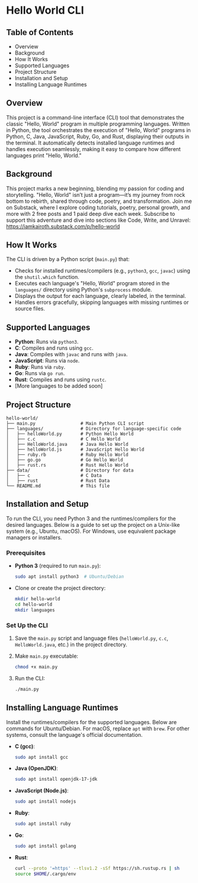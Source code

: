 # Hello World CLI

## Table of Contents

- Overview
- Background
- How It Works
- Supported Languages
- Project Structure
- Installation and Setup
- Installing Language Runtimes

## Overview

This project is a command-line interface (CLI) tool that demonstrates the classic "Hello, World" program in multiple programming languages. Written in Python, the tool orchestrates the execution of "Hello, World" programs in Python, C, Java, JavaScript, Ruby, Go, and Rust, displaying their outputs in the terminal. It automatically detects installed language runtimes and handles execution seamlessly, making it easy to compare how different languages print "Hello, World."

## Background

This project marks a new beginning, blending my passion for coding and storytelling. "Hello, World" isn’t just a program—it’s my journey from rock bottom to rebirth, shared through code, poetry, and transformation. Join me on Substack, where I explore coding tutorials, poetry, personal growth, and more with 2 free posts and 1 paid deep dive each week. Subscribe to support this adventure and dive into sections like Code, Write, and Unravel: https://iamkairoth.substack.com/p/hello-world

## How It Works

The CLI is driven by a Python script (`main.py`) that:

- Checks for installed runtimes/compilers (e.g., `python3`, `gcc`, `javac`) using the `shutil.which` function.
- Executes each language's "Hello, World" program stored in the `languages/` directory using Python's `subprocess` module.
- Displays the output for each language, clearly labeled, in the terminal.
- Handles errors gracefully, skipping languages with missing runtimes or source files.

## Supported Languages

- **Python**: Runs via `python3`.
- **C**: Compiles and runs using `gcc`.
- **Java**: Compiles with `javac` and runs with `java`.
- **JavaScript**: Runs via `node`.
- **Ruby**: Runs via `ruby`.
- **Go**: Runs via `go run`.
- **Rust**: Compiles and runs using `rustc`.
- \[More languages to be added soon\]

## Project Structure

```
hello-world/
├── main.py                 # Main Python CLI script
├── languages/              # Directory for language-specific code
│   ├── helloWorld.py       # Python Hello World
│   ├── c.c                 # C Hello World
│   ├── HelloWorld.java     # Java Hello World
│   ├── helloWorld.js       # JavaScript Hello World
│   ├── ruby.rb             # Ruby Hello World
│   ├── go.go               # Go Hello World
│   ├── rust.rs             # Rust Hello World
├── data/                   # Directory for data
│   ├── c                   # C Data
│   ├── rust                # Rust Data
└── README.md               # This file
```

## Installation and Setup

To run the CLI, you need Python 3 and the runtimes/compilers for the desired languages. Below is a guide to set up the project on a Unix-like system (e.g., Ubuntu, macOS). For Windows, use equivalent package managers or installers.

### Prerequisites

- **Python 3** (required to run `main.py`):

  ```bash
  sudo apt install python3  # Ubuntu/Debian
  ```

- Clone or create the project directory:

  ```bash
  mkdir hello-world
  cd hello-world
  mkdir languages
  ```

### Set Up the CLI

1. Save the `main.py` script and language files (`helloWorld.py`, `c.c`, `HelloWorld.java`, etc.) in the project directory.

2. Make `main.py` executable:

   ```bash
   chmod +x main.py
   ```

3. Run the CLI:

   ```bash
   ./main.py
   ```

## Installing Language Runtimes

Install the runtimes/compilers for the supported languages. Below are commands for Ubuntu/Debian. For macOS, replace `apt` with `brew`. For other systems, consult the language's official documentation.

- **C (gcc)**:

  ```bash
  sudo apt install gcc
  ```

- **Java (OpenJDK)**:

  ```bash
  sudo apt install openjdk-17-jdk
  ```

- **JavaScript (Node.js)**:

  ```bash
  sudo apt install nodejs
  ```

- **Ruby**:

  ```bash
  sudo apt install ruby
  ```

- **Go**:

  ```bash
  sudo apt install golang
  ```

- **Rust**:

  ```bash
  curl --proto '=https' --tlsv1.2 -sSf https://sh.rustup.rs | sh
  source $HOME/.cargo/env
  ```